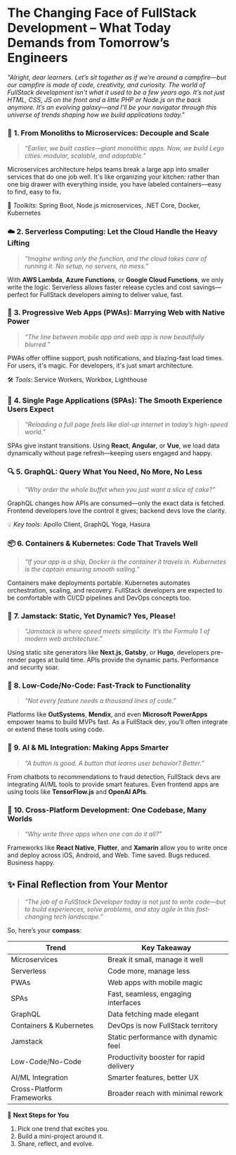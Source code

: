
# **The Changing Face of FullStack Development – What Today Demands from Tomorrow’s Engineers**

*"Alright, dear learners. Let’s sit together as if we’re around a campfire—but our campfire is made of code, creativity, and curiosity. The world of FullStack development isn’t what it used to be a few years ago. It’s not just HTML, CSS, JS on the front and a little PHP or Node.js on the back anymore. It’s an evolving galaxy—and I’ll be your navigator through this universe of trends shaping how we build applications today."*

### 🚂 **1. From Monoliths to Microservices: Decouple and Scale**

> *“Earlier, we built castles—giant monolithic apps. Now, we build Lego cities: modular, scalable, and adaptable.”*

Microservices architecture helps teams break a large app into smaller services that do one job well. It's like organizing your kitchen: rather than one big drawer with everything inside, you have labeled containers—easy to find, easy to fix.

🔧 *Toolkits*: Spring Boot, Node.js microservices, .NET Core, Docker, Kubernetes

### ☁️ **2. Serverless Computing: Let the Cloud Handle the Heavy Lifting**

> *“Imagine writing only the function, and the cloud takes care of running it. No setup, no servers, no mess.”*

With **AWS Lambda**, **Azure Functions**, or **Google Cloud Functions**, we only write the logic. Serverless allows faster release cycles and cost savings—perfect for FullStack developers aiming to deliver value, fast.

### 📱 **3. Progressive Web Apps (PWAs): Marrying Web with Native Power**

> *“The line between mobile app and web app is now beautifully blurred.”*

PWAs offer offline support, push notifications, and blazing-fast load times. For users, it's magic. For developers, it's just smart architecture.

🛠️ *Tools*: Service Workers, Workbox, Lighthouse

### 🔄 **4. Single Page Applications (SPAs): The Smooth Experience Users Expect**

> *“Reloading a full page feels like dial-up internet in today’s high-speed world.”*

SPAs give instant transitions. Using **React**, **Angular**, or **Vue**, we load data dynamically without page refresh—keeping users engaged and happy.

### 🔍 **5. GraphQL: Query What You Need, No More, No Less**

> *“Why order the whole buffet when you just want a slice of cake?”*

GraphQL changes how APIs are consumed—only the exact data is fetched. Frontend developers love the control it gives; backend devs love the clarity.

💡 *Key tools*: Apollo Client, GraphQL Yoga, Hasura

### 📦 **6. Containers & Kubernetes: Code That Travels Well**

> *“If your app is a ship, Docker is the container it travels in. Kubernetes is the captain ensuring smooth sailing.”*

Containers make deployments portable. Kubernetes automates orchestration, scaling, and recovery. FullStack developers are expected to be comfortable with CI/CD pipelines and DevOps concepts too.

### 🧱 **7. Jamstack: Static, Yet Dynamic? Yes, Please!**

> *“Jamstack is where speed meets simplicity. It’s the Formula 1 of modern web architecture.”*

Using static site generators like **Next.js**, **Gatsby**, or **Hugo**, developers pre-render pages at build time. APIs provide the dynamic parts. Performance and security soar.

### 🧩 **8. Low-Code/No-Code: Fast-Track to Functionality**

> *“Not every feature needs a thousand lines of code.”*

Platforms like **OutSystems**, **Mendix**, and even **Microsoft PowerApps** empower teams to build MVPs fast. As a FullStack dev, you’ll often integrate or extend these tools using code.

### 🧠 **9. AI & ML Integration: Making Apps Smarter**

> *“A button is good. A button that learns user behavior? Better.”*

From chatbots to recommendations to fraud detection, FullStack devs are integrating AI/ML tools to provide smart features. Even frontend apps are using tools like **TensorFlow\.js** and **OpenAI APIs**.

### 📱 **10. Cross-Platform Development: One Codebase, Many Worlds**

> *“Why write three apps when one can do it all?”*

Frameworks like **React Native**, **Flutter**, and **Xamarin** allow you to write once and deploy across iOS, Android, and Web. Time saved. Bugs reduced. Business happy.


## ✨ Final Reflection from Your Mentor

> *“The job of a FullStack Developer today is not just to write code—but to build experiences, solve problems, and stay agile in this fast-changing tech landscape.”*

So, here’s your **compass**:

| Trend                     | Key Takeaway                            |
| ------------------------- | --------------------------------------- |
| Microservices             | Break it small, manage it well          |
| Serverless                | Code more, manage less                  |
| PWAs                      | Web apps with mobile magic              |
| SPAs                      | Fast, seamless, engaging interfaces     |
| GraphQL                   | Data fetching made elegant              |
| Containers & Kubernetes   | DevOps is now FullStack territory       |
| Jamstack                  | Static performance with dynamic feel    |
| Low-Code/No-Code          | Productivity booster for rapid delivery |
| AI/ML Integration         | Smarter features, better UX             |
| Cross-Platform Frameworks | Broader reach with minimal rework       |

👣 **Next Steps for You**

1. Pick one trend that excites you.
2. Build a mini-project around it.
3. Share, reflect, and evolve.
